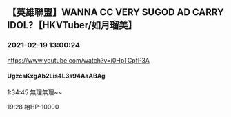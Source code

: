 ## 【英雄聯盟】WANNA CC VERY SUGOD AD CARRY IDOL?【HKVTuber/如月瑠美】
### 2021-02-19 13:00:24
https://www.youtube.com/watch?v=i0HpTCpfP3A
#### UgzcsKxgAb2Lis4L3s94AaABAg
1:34:45 無理無理~~

19:28 枱HP-10000


